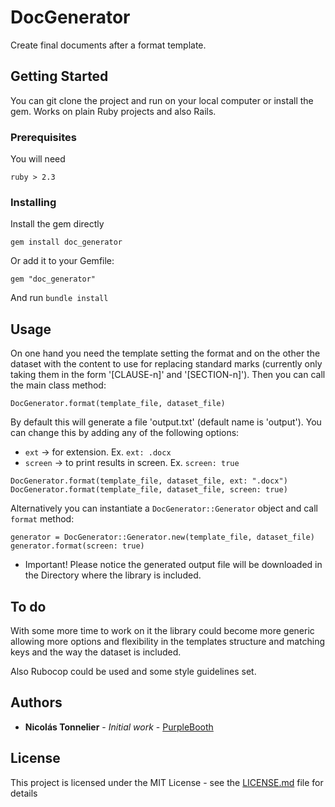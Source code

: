 # DocGenerator

Create final documents after a format template.

## Getting Started

You can git clone the project and run on your local computer or install the gem. Works on plain Ruby projects and also Rails.

### Prerequisites

You will need

```
ruby > 2.3
```

### Installing

Install the gem directly

```
gem install doc_generator
```

Or add it to your Gemfile:

```
gem "doc_generator"
```

And run `bundle install`

## Usage

On one hand you need the template setting the format and on the other the dataset with the content to use for replacing standard marks (currently only taking them in the form '[CLAUSE-n]' and '[SECTION-n]').
Then you can call the main class method:

```
DocGenerator.format(template_file, dataset_file)
```

By default this will generate a file 'output.txt' (default name is 'output').
You can change this by adding any of the following options:

* `ext` -> for extension. Ex. `ext: .docx`
* `screen` -> to print results in screen. Ex. `screen: true`

```
DocGenerator.format(template_file, dataset_file, ext: ".docx")
DocGenerator.format(template_file, dataset_file, screen: true)
```

Alternatively you can instantiate a `DocGenerator::Generator` object and call `format` method:

```
generator = DocGenerator::Generator.new(template_file, dataset_file)
generator.format(screen: true)
```

* Important! Please notice the generated output file will be downloaded in the Directory where the library is included.

## To do

With some more time to work on it the library could become more generic allowing more options and flexibility in the templates structure and matching keys and the way the dataset is included. 

Also Rubocop could be used and some style guidelines set.

## Authors

* **Nicolás Tonnelier** - *Initial work* - [PurpleBooth](https://github.com/natonnelier)

## License

This project is licensed under the MIT License - see the [LICENSE.md](LICENSE.md) file for details
